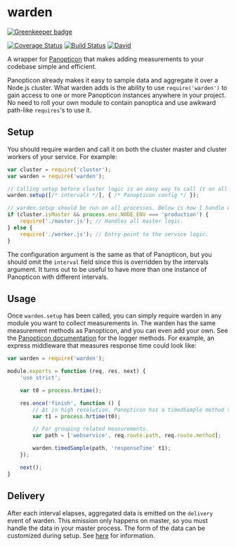 # warden

[![Greenkeeper badge](https://badges.greenkeeper.io/qubyte/warden.svg)](https://greenkeeper.io/)

[![Coverage Status](http://img.shields.io/coveralls/qubyte/warden.svg)](https://coveralls.io/r/qubyte/warden?branch=master)
[![Build Status](http://img.shields.io/travis/qubyte/warden/master.svg)](https://travis-ci.org/qubyte/warden)
[![David](https://david-dm.org/qubyte/warden.svg?theme=shields.io)](https://david-dm.org/qubyte/warden)

A wrapper for [Panopticon](https://github.com/Wizcorp/panopticon) that makes adding measurements to your codebase simple and efficient.

Panopticon already makes it easy to sample data and aggregate it over a Node.js cluster. What warden adds is the ability to use `require('warden')` to gain access to one or more Panopticon instances anywhere in your project. No need to roll your own module to contain panoptica and use awkward path-like `requires`'s to use it.

## Setup

You should require warden and call it on both the cluster master and cluster workers of your service. For example:

```javascript
var cluster = require('cluster');
var warden = require('warden');

// Calling setup before cluster logic is an easy way to call it on all processes.
warden.setup([/* intervals */], { /* Panopticon config */ });

// warden.setup should be run on all processes. Below is how I handle cluster.
if (cluster.isMaster && process.env.NODE_ENV === 'production') {
    require('./master.js'); // Handles all master logic.
} else {
    require('./worker.js'); // Entry point to the service logic.
}
```

The configuration argument is the same as that of Panopticon, but you should omit the `interval` field since this is overridden by the intervals argument. It turns out to be useful to have more than one instance of Panopticon with different intervals.

## Usage

Once `warden.setup` has been called, you can simply require warden in any module you want to collect measurements in. The warden has the same measurement methods as Panopticon, and you can even add your own. See the [Panopticon documentation](https://github.com/Wizcorp/panopticon#panopticonsamplepath-id-n) for the logger methods. For example, an express middleware that measures response time could look like:

```javascript
var warden = require('warden');

module.exports = function (req, res, next) {
    'use strict';

    var t0 = process.hrtime();

    res.once('finish', function () {
        // Δt in high resolution. Panopticon has a timedSample method that uses these.
        var t1 = process.hrtime(t0);

        // For grouping related measurements.
        var path = ['webservice', req.route.path, req.route.method];

        warden.timedSample(path, 'responseTime' t1);
    });

    next();
}
```

## Delivery

After each interval elapses, aggregated data is emitted on the `delivery` event of warden. This emission only happens on master, so you must handle the data in your master process. The form of the data can be customized during setup. See [here](https://github.com/Wizcorp/panopticon#transformer) for information.
